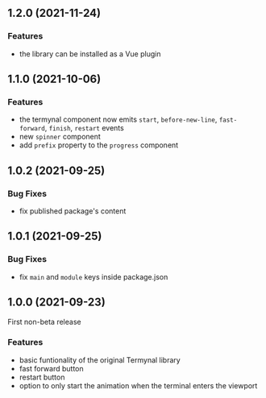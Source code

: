 ## 1.2.0 (2021-11-24)

### Features

- the library can be installed as a Vue plugin

## 1.1.0 (2021-10-06)

### Features

- the termynal component now emits `start`, `before-new-line`, `fast-forward`, `finish`, `restart` events
- new `spinner` component
- add `prefix` property to the `progress` component

## 1.0.2 (2021-09-25)

### Bug Fixes

- fix published package's content

## 1.0.1 (2021-09-25)

### Bug Fixes

- fix `main` and `module` keys inside package.json

## 1.0.0 (2021-09-23)

First non-beta release

### Features

- basic funtionality of the original Termynal library
- fast forward button
- restart button
- option to only start the animation when the terminal enters the viewport
